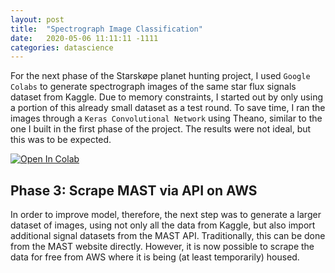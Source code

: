 ```yaml
---
layout: post
title:  "Spectrograph Image Classification"
date:   2020-05-06 11:11:11 -1111
categories: datascience
---
```


For the next phase of the Starskøpe planet hunting project, I used `Google Colabs` to generate spectrograph images of the same star flux signals dataset from Kaggle. Due to memory constraints, I started out by only using a portion of this already small dataset as a test round. To save time, I ran the images through a `Keras Convolutional Network` using Theano, similar to the one I built in the first phase of the project. The results were not ideal, but this was to be expected. 

 [![Open In Colab](https://colab.research.google.com/assets/colab-badge.svg)](https://colab.research.google.com/drive/1ZRUudjsf0ofOMVjhzfF239Df3BaO2jqp#scrollTo=n0aJxtzZMCSI&uniqifier=4)

## Phase 3: Scrape MAST via API on AWS

In order to improve model, therefore, the next step was to generate a larger dataset of images, using not only all the data from Kaggle, but also import additional signal datasets from the MAST API. Traditionally, this can be done from the MAST website directly. However, it is now possible to scrape the data for free from AWS where it is being (at least temporarily) housed. 



